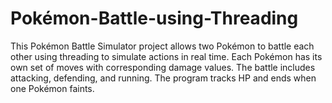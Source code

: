 # Pokémon-Battle-using-Threading
This Pokémon Battle Simulator project allows two Pokémon to battle each other using threading to simulate actions in real time. Each Pokémon has its own set of moves with corresponding damage values. The battle includes attacking, defending, and running. The program tracks HP and ends when one Pokémon faints.
